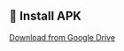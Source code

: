 ## 📲 Install APK

[Download from Google Drive]((https://drive.google.com/file/d/1_3ti9pL-1BEMw934rHRBTyxC4mQBHjGE/view?usp=drive_link))
